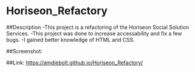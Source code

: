 # Horiseon_Refactory

##Description 
-This project is a refactoring of the Horiseon Social Solution Services.
-This project was done to increase accessability and fix a few bugs.
-I gained better knowledge of HTML and CSS.

##Screenshot:



##Link: https://amdiebolt.github.io/Horiseon_Refactory/


